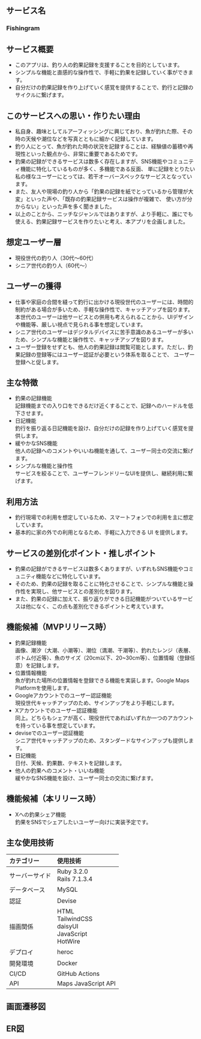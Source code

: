 ## サービス名
### Fishingram

## サービス概要
- このアプリは、釣り人の釣果記録を支援することを目的としています。
- シンプルな機能と直感的な操作性で、手軽に釣果を記録していく事ができます。
- 自分だけの釣果記録を作り上げていく感覚を提供することで、釣行と記録のサイクルに繋げます。

## このサービスへの思い・作りたい理由
- 私自身、趣味としてルアーフィッシングに興じており、魚が釣れた際、その時の天候や潮位などを写真とともに細かく記録しています。
- 釣り人にとって、魚が釣れた時の状況を記録することは、経験値の蓄積や再現性といった観点から、非常に重要であるためです。
- 釣果の記録ができるサービスは数多く存在しますが、SNS機能やコミュニティ機能に特化しているものが多く、多機能である反面、
  単に記録をとりたい私の様なユーザーにとっては、若干オーバースペックなサービスとなっています。
- また、友人や現場の釣り人から「釣果の記録を紙でとっているから管理が大変」といった声や、「既存の釣果記録サービスは操作が複雑で、
  使い方が分からない」といった声を多く聞きました。
- 以上のことから、ニッチなジャンルではありますが、より手軽に、誰にでも使える、釣果記録サービスを作りたいと考え、本アプリを企画しました。

## 想定ユーザー層
- 現役世代の釣り人（30代〜60代）
- シニア世代の釣り人（60代〜）

## ユーザーの獲得
- 仕事や家庭の合間を縫って釣行に出かける現役世代のユーザーには、時間的制約がある場合が多いため、手軽な操作性で、キャッチアップを図ります。
  本世代のユーザーは他サービスとの併用も考えられることから、UIデザインや機能等、厳しい視点で見られる事を想定しています。
- シニア世代のユーザーはデジタルデバイスに苦手意識のあるユーザーが多いため、シンプルな機能と操作性で、キャッチアップを図ります。
- ユーザー登録をせずとも、他人の釣果記録は閲覧可能とします。ただし、釣果記録の登録等にはユーザー認証が必要という体系を取ることで、
  ユーザー登録へと促します。

## 主な特徴
- 釣果の記録機能<br>
記録機能までの入り口をできるだけ近くすることで、記録へのハードルを低下させます。
- 日記機能<br>
釣行を振り返る日記機能を設け、自分だけの記録を作り上げていく感覚を提供します。
- 緩やかなSNS機能<br>
他人の記録へのコメントやいいね機能を通して、ユーザー同士の交流に繋げます。
- シンプルな機能と操作性<br>
サービスを絞ることで、ユーザーフレンドリーなUIを提供し、継続利用に繋げます。

## 利用方法
- 釣行現場での利用を想定しているため、スマートフォンでの利用を主に想定しています。
- 基本的に家の外での利用となるため、手軽に入力できる UI を提供します。

## サービスの差別化ポイント・推しポイント
- 釣果の記録ができるサービスは数多くありますが、いずれもSNS機能やコミュニティ機能などに特化しています。
- そのため、釣果の記録を取ることに特化させることで、シンプルな機能と操作性を実現し、他サービスとの差別化を図ります。
- また、釣果の記録に加えて、振り返りができる日記機能がついているサービスは他になく、この点も差別化できるポイントと考えています。

## 機能候補（MVPリリース時）
- 釣果記録機能<br>
画像、潮汐（大潮、小潮等）、潮位（満潮、干潮等）、釣れたレンジ（表層、ボトム付近等）、魚のサイズ（20cm以下、20~30cm等）、位置情報（登録任意）を記録します。
- 位置情報機能<br>
魚が釣れた場所の位置情報を登録できる機能を実装します。Google Maps Platformを使用します。
- Googleアカウントでのユーザー認証機能<br>
現役世代キャッチアップのため、サインアップをより手軽にします。
- Xアカウントでのユーザー認証機能<br>
同上。どちらもシェアが高く、現役世代であればいずれか一つのアカウントを持っている事を想定しています。
- deviseでのユーザー認証機能<br>
シニア世代キャッチアップのため、スタンダードなサインアップも提供します。
- 日記機能<br>
日付、天候、釣果数、テキストを記録します。
- 他人の釣果へのコメント・いいね機能<br>
緩やかなSNS機能を設け、ユーザー同士の交流に繋げます。

## 機能候補（本リリース時）
- Xへの釣果シェア機能<br>
釣果をSNSでシェアしたいユーザー向けに実装予定です。

## 主な使用技術
|カテゴリー|使用技術| 
|:--|:--|
|サーバーサイド|Ruby 3.2.0 <br> Rails 7.1.3.4|
|データベース|MySQL|
|認証|Devise|
|描画関係|HTML <br> TailwindCSS <br> daisyUI <br> JavaScript <br> HotWire|
|デプロイ|heroc|
|開発環境|Docker|
|CI/CD|GitHub Actions|
|API|Maps JavaScript API|

## 画面遷移図


## ER図
